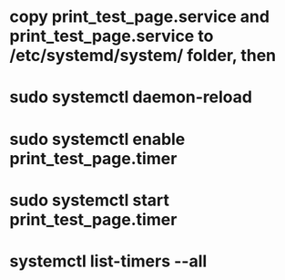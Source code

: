 # copy print_test_page.service and print_test_page.service to /etc/systemd/system/ folder, then
 # sudo systemctl daemon-reload
 # sudo systemctl enable print_test_page.timer
 # sudo systemctl start print_test_page.timer
 # systemctl list-timers --all


